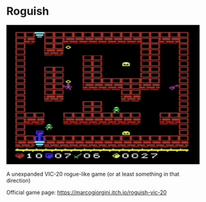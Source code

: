 # Roguish
![alt text](res/screenshot.png)

A unexpanded VIC-20 rogue-like game (or at least something in that direction)

Official game page: https://marcogiorgini.itch.io/roguish-vic-20
